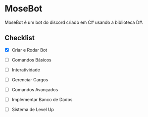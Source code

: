 # MoseBot
MoseBot é um bot do discord criado em C# usando a biblioteca D#.

## Checklist
- [x] Criar e Rodar Bot
- [ ] Comandos Básicos
- [ ] Interatividade
- [ ] Gerenciar Cargos
- [ ] Comandos Avançados
- [ ] Implementar Banco de Dados
- [ ] Sistema de Level Up


